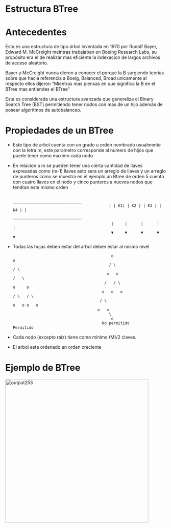 # Estructura BTree 

# Antecedentes

Esta es una estructura de tipo árbol inventada en 1970 por Rudolf Bayer, Edward M. McCreight meintras trabajaban en Boeing Research Labs, su propósito era el de realizar mas eficiente la indexacion de largos archivos de acceso aleatorio.

Bayer y McCreight nunca dieron a conocer el porque la B surgiendo teorias sobre que hacia referencia a Boeig, Balanced, Broad unicamente al respecto ellos dijeron "Mientras mas piensas en que significa la B en el BTree mas entiendes el BTree"

Esta es considerada una estructura avanzada que generaliza el Binary Search Tree (BST) permitiendo tener nodos con mas de un hijo además de poseer algoritmos de autobalanceo.

# Propiedades de un BTree

* Este tipo de arbol cuenta con un grado u orden nombrado usualmente con la letra m, este parametro corresponde al numero de hijos que puede tener como maximo cada nodo
* En relacion a m se pueden tener una cierta cantidad de llaves expresadas como (m-1) llaves esto sera un arreglo de llaves y un arreglo de punteros como se muestra en el ejemplo un Btree de orden 5 cuenta con cuatro llaves en el nodo y cinco punteros a nuevos nodos que tendran este mismo orden 

                                                ______________________________
                                                | | K1| | K2 | | K3 | | K4 | | 
                                                ──────────────────────────────
                                                 |     |      |      |      |
                                                 ▼     ▼      ▼      ▼      ▼
                                                 
* Todas las hojas deben estar del arbol deben estar al mismo nivel 

                                                 o                            o
                                                / \                          / \
                                               o   o                        /   \
                                              /   / \                      o     o
                                             o   o   o                    / \   / \
                                            / \                          o   o o   o
                                           o   o
                                                \
                                                 o
                                             No permitido                  Permitido 
                                             
                                             
 * Cada nodo (excepto raíz) tiene como mínimo (M)/2 claves.
 * El arbol esta ordenado en orden creciente 
                                                
# Ejemplo de BTree 

<img width="448" alt="output253" src="https://user-images.githubusercontent.com/65368636/100991604-cecd9980-3518-11eb-833a-107f0c448745.png">
                                                
                                                
                                                
                                            
